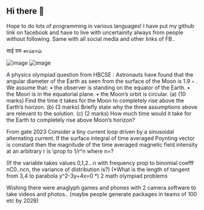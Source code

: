 ## Hi there 👋

Hope to do lots of programming in various languages! I have put my github link on facebook and have to live with uncertainity always from people without following. Same with all social media and other links of FB..

साई राम சாய்ராம்

![image](https://github.com/harishravi121/harishravi121/assets/39822028/aedc4992-8cae-4afd-82f7-3d9246dbc654)
![image](https://github.com/user-attachments/assets/451ef9d8-c192-4e1e-ad29-6db15bfeaa1b)



A physics olympiad question from HBCSE : 
Astronauts have found that the angular diameter of the Earth as seen from the surface of the
Moon is 1.9
◦
. We assume that:
• the observer is standing on the equator of the Earth.
• the Moon is in the equatorial plane.
• the Moon’s orbit is circular.
(a) (10 marks) Find the time it takes for the Moon to completely rise above the Earth’s
horizon.
(b) (3 marks) Briefly state why the three assumptions above are relevant to the solution.
(c) (2 marks) How much time would it take for the Earth to completely rise above Moon’s
horizon?

From gate 2023
Consider a tiny current loop driven by a sinusoidal alternating current. If the surface integral of time averaged Poynting vector is constant then the magnitude of the time averaged magnetic field intensity at an arbitrary r is \prop to 1/r^n where n=?

(If the variable takes values 0,1,2...n with frequency prop to
binomial coefff nC0..ncn, the variance of distribution is?) (*What is the length of tangent from 3,4 to parabola y^2-3y+4x=0 *) 2 math olympiad problems

Wishing there were  anaglyph games and phones with 2 camera software to take videos and photos.. (maybe people generate packages in teams of 100 etc by 2028)

